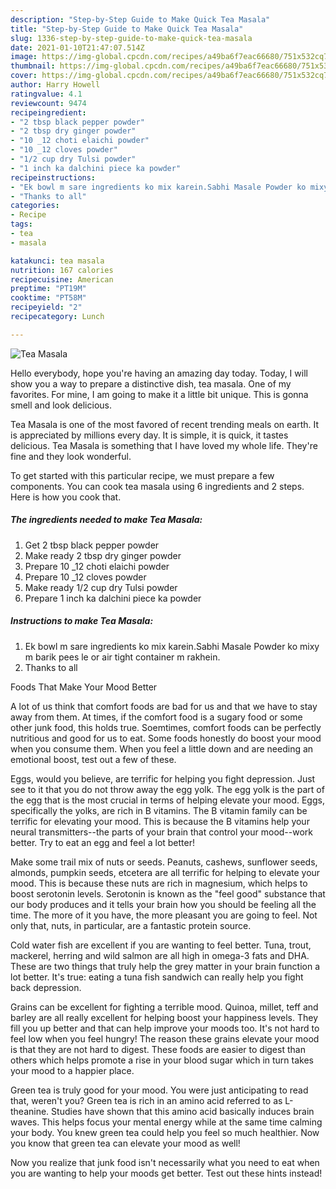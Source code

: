 ```yaml
---
description: "Step-by-Step Guide to Make Quick Tea Masala"
title: "Step-by-Step Guide to Make Quick Tea Masala"
slug: 1336-step-by-step-guide-to-make-quick-tea-masala
date: 2021-01-10T21:47:07.514Z
image: https://img-global.cpcdn.com/recipes/a49ba6f7eac66680/751x532cq70/tea-masala-recipe-main-photo.jpg
thumbnail: https://img-global.cpcdn.com/recipes/a49ba6f7eac66680/751x532cq70/tea-masala-recipe-main-photo.jpg
cover: https://img-global.cpcdn.com/recipes/a49ba6f7eac66680/751x532cq70/tea-masala-recipe-main-photo.jpg
author: Harry Howell
ratingvalue: 4.1
reviewcount: 9474
recipeingredient:
- "2 tbsp black pepper powder"
- "2 tbsp dry ginger powder"
- "10 _12 choti elaichi powder"
- "10 _12 cloves powder"
- "1/2 cup dry Tulsi powder"
- "1 inch ka dalchini piece ka powder"
recipeinstructions:
- "Ek bowl m sare ingredients ko mix karein.Sabhi Masale Powder ko mixy m barik pees le or air tight container m rakhein."
- "Thanks to all"
categories:
- Recipe
tags:
- tea
- masala

katakunci: tea masala 
nutrition: 167 calories
recipecuisine: American
preptime: "PT19M"
cooktime: "PT58M"
recipeyield: "2"
recipecategory: Lunch

---
```



![Tea Masala](https://img-global.cpcdn.com/recipes/a49ba6f7eac66680/751x532cq70/tea-masala-recipe-main-photo.jpg)

Hello everybody, hope you're having an amazing day today. Today, I will show you a way to prepare a distinctive dish, tea masala. One of my favorites. For mine, I am going to make it a little bit unique. This is gonna smell and look delicious.

Tea Masala is one of the most favored of recent trending meals on earth. It is appreciated by millions every day. It is simple, it is quick, it tastes delicious. Tea Masala is something that I have loved my whole life. They're fine and they look wonderful.




To get started with this particular recipe, we must prepare a few components. You can cook tea masala using 6 ingredients and 2 steps. Here is how you cook that.

<!--inarticleads1-->

##### The ingredients needed to make Tea Masala:

1. Get 2 tbsp black pepper powder
1. Make ready 2 tbsp dry ginger powder
1. Prepare 10 _12 choti elaichi powder
1. Prepare 10 _12 cloves powder
1. Make ready 1/2 cup dry Tulsi powder
1. Prepare 1 inch ka dalchini piece ka powder




<!--inarticleads2-->

##### Instructions to make Tea Masala:

1. Ek bowl m sare ingredients ko mix karein.Sabhi Masale Powder ko mixy m barik pees le or air tight container m rakhein.
1. Thanks to all




Foods That Make Your Mood Better


A lot of us think that comfort foods are bad for us and that we have to stay away from them. At times, if the comfort food is a sugary food or some other junk food, this holds true. Soemtimes, comfort foods can be perfectly nutritious and good for us to eat. Some foods honestly do boost your mood when you consume them. When you feel a little down and are needing an emotional boost, test out a few of these.

Eggs, would you believe, are terrific for helping you fight depression. Just see to it that you do not throw away the egg yolk. The egg yolk is the part of the egg that is the most crucial in terms of helping elevate your mood. Eggs, specifically the yolks, are rich in B vitamins. The B vitamin family can be terrific for elevating your mood. This is because the B vitamins help your neural transmitters--the parts of your brain that control your mood--work better. Try to eat an egg and feel a lot better!

Make some trail mix of nuts or seeds. Peanuts, cashews, sunflower seeds, almonds, pumpkin seeds, etcetera are all terrific for helping to elevate your mood. This is because these nuts are rich in magnesium, which helps to boost serotonin levels. Serotonin is known as the "feel good" substance that our body produces and it tells your brain how you should be feeling all the time. The more of it you have, the more pleasant you are going to feel. Not only that, nuts, in particular, are a fantastic protein source.

Cold water fish are excellent if you are wanting to feel better. Tuna, trout, mackerel, herring and wild salmon are all high in omega-3 fats and DHA. These are two things that truly help the grey matter in your brain function a lot better. It's true: eating a tuna fish sandwich can really help you fight back depression. 

Grains can be excellent for fighting a terrible mood. Quinoa, millet, teff and barley are all really excellent for helping boost your happiness levels. They fill you up better and that can help improve your moods too. It's not hard to feel low when you feel hungry! The reason these grains elevate your mood is that they are not hard to digest. These foods are easier to digest than others which helps promote a rise in your blood sugar which in turn takes your mood to a happier place.

Green tea is truly good for your mood. You were just anticipating to read that, weren't you? Green tea is rich in an amino acid referred to as L-theanine. Studies have shown that this amino acid basically induces brain waves. This helps focus your mental energy while at the same time calming your body. You knew green tea could help you feel so much healthier. Now you know that green tea can elevate your mood as well!

Now you realize that junk food isn't necessarily what you need to eat when you are wanting to help your moods get better. Test out  these hints  instead!


